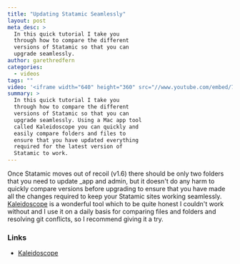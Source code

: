 ```yaml
---
title: "Updating Statamic Seamlessly"
layout: post
meta_desc: >
  In this quick tutorial I take you
  through how to compare the different
  versions of Statamic so that you can
  upgrade seamlessly.
author: garethredfern
categories:
  - videos
tags: ""
video: '<iframe width="640" height="360" src="//www.youtube.com/embed/7AVDicNxi7o" frameborder="0" allowfullscreen></iframe>'
summary: >
  In this quick tutorial I take you
  through how to compare the different
  versions of Statamic so that you can
  upgrade seamlessly. Using a Mac app tool
  called Kaleidoscope you can quickly and
  easily compare folders and files to
  ensure that you have updated everything
  required for the latest version of
  Statamic to work.
---
```

Once Statamic moves out of recoil (v1.6) there should be only two folders that you need to update _app and admin, but it doesn't do any harm to quickly compare versions before upgrading to ensure that you have made all the changes required to keep your Statamic sites working seamlessly. [Kaleidoscope](http://www.kaleidoscopeapp.com) is a wonderful tool which to be quite honest I couldn't work without and I use it on a daily basis for comparing files and folders and resolving git conflicts, so I recommend giving it a try.

### Links

- [Kaleidoscope](http://www.kaleidoscopeapp.com)
